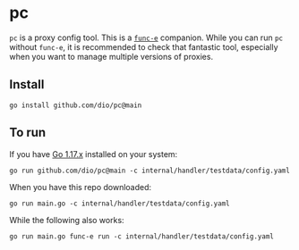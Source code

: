 # pc

`pc` is a proxy config tool. This is a [`func-e`](https://func-e.io/) companion. While you can run
`pc` without `func-e`, it is recommended to check that fantastic tool, especially when you want
to manage multiple versions of proxies.

## Install

```
go install github.com/dio/pc@main
```

## To run

If you have [Go 1.17.x](https://go.dev/doc/install) installed on your system:

```console
go run github.com/dio/pc@main -c internal/handler/testdata/config.yaml
```

When you have this repo downloaded:

```console
go run main.go -c internal/handler/testdata/config.yaml
```

While the following also works:

```console
go run main.go func-e run -c internal/handler/testdata/config.yaml
```
